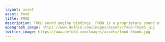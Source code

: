 ```yaml
---
layout: asset
asset: fmod
title: FMOD
description: FMOD sound engine bindings. FMOD is a proprietary sound effects engine and authoring tool for video games and applications, that play and mix sounds of diverse formats on many operating systems.
opengraph_image: https://www.defold.com/images/assets/fmod-thumb.jpg
twitter_image: https://www.defold.com/images/assets/fmod-thumb.jpg
---
```

